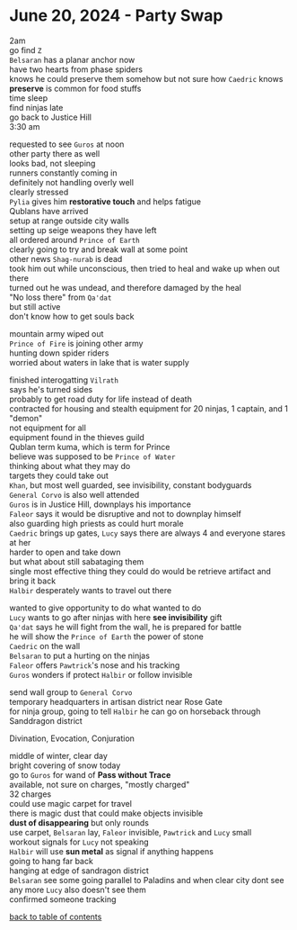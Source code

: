 # June 20, 2024 - Party Swap

2am  
go find `Z`  
`Belsaran` has a planar anchor now  
have two hearts from phase spiders  
knows he could preserve them somehow but not sure how
`Caedric` knows **preserve** is common for food stuffs  
time sleep  
find ninjas late  
go back to Justice Hill  
3:30 am  

requested to see `Guros` at noon  
other party there as well  
looks bad, not sleeping  
runners constantly coming in  
definitely not handling overly well  
clearly stressed  
`Pylia` gives him **restorative touch** and helps fatigue  
Qublans have arrived  
setup at range outside city walls  
setting up seige weapons they have left  
all ordered around `Prince of Earth`  
clearly going to try and break wall at some point  
other news `Shag-nurab` is dead  
took him out while unconscious, then tried to heal and wake up when out there  
turned out he was undead, and therefore damaged by the heal  
"No loss there" from `Qa'dat`  
but still active  
don't know how to get souls back  

mountain army wiped out  
`Prince of Fire` is joining other army  
hunting down spider riders  
worried about waters in lake that is water supply  

finished interogatting `Vilrath`  
says he's turned sides  
probably to get road duty for life instead of death  
contracted for housing and stealth equipment for 20 ninjas, 1 captain, and 1 "demon"  
not equipment for all  
equipment found in the thieves guild  
Qublan term kuma, which is term for Prince  
believe was supposed to be `Prince of Water`  
thinking about what they may do  
targets they could take out  
`Khan`, but most well guarded, see invisibility, constant bodyguards  
`General Corvo` is also well attended  
`Guros` is in Justice Hill, downplays his importance  
`Faleor` says it would be disruptive and not to downplay himself  
also guarding high priests as could hurt morale  
`Caedric` brings up gates, `Lucy` says there are always 4 and everyone stares at her  
harder to open and take down  
but what about still sabataging them  
single most effective thing they could do would be retrieve artifact and bring it back  
`Halbir` desperately wants to travel out there  

wanted to give opportunity to do what wanted to do  
`Lucy` wants to go after ninjas with here **see invisibility** gift  
`Qa'dat` says he will fight from the wall, he is prepared for battle  
he will show the `Prince of Earth` the power of stone  
`Caedric` on the wall  
`Belsaran` to put a hurting on the ninjas  
`Faleor` offers `Pawtrick`'s nose and his tracking  
`Guros` wonders if protect `Halbir` or follow invisible  

send wall group to `General Corvo`  
temporary headquarters in artisan district near Rose Gate  
for ninja group, going to tell `Halbir` he can go on horseback through Sanddragon district  

Divination, Evocation, Conjuration  

middle of winter, clear day  
bright covering of snow today  
go to `Guros` for wand of **Pass without Trace**  
available, not sure on charges, "mostly charged"  
32 charges  
could use magic carpet for travel  
there is magic dust that could make objects invisible  
**dust of disappearing** but only rounds  
use carpet, `Belsaran` lay, `Faleor` invisible, `Pawtrick` and `Lucy` small  
workout signals for `Lucy` not speaking  
`Halbir` will use **sun metal** as signal if anything happens  
going to hang far back  
hanging at edge of sandragon district  
`Belsaran` see some going parallel to Paladins and when clear city dont see any more
`Lucy` also doesn't see them  
confirmed someone tracking  

[back to table of contents](/sessions/README.md)
